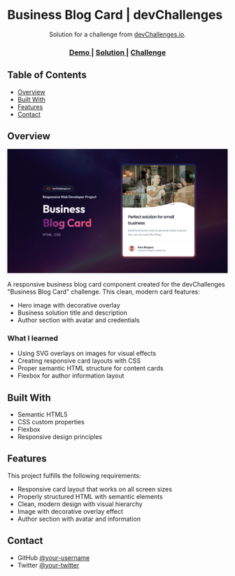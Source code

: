 # Business Blog Card | devChallenges

<div align="center">
   Solution for a challenge from <a href="https://devchallenges.io" target="_blank">devChallenges.io</a>.
</div>

<div align="center">
  <h3>
    <a href="https://businessblog-card.netlify.app/">
      Demo
    </a>
    <span> | </span>
    <a href="https://github.com/77Kromo/Business-blog-card">
      Solution
    </a>
    <span> | </span>
    <a href="https://devchallenges.io/challenge/business-blog-card">
      Challenge
    </a>
  </h3>
</div>

## Table of Contents

- [Overview](#overview)
- [Built With](#built-with)
- [Features](#features)
- [Contact](#contact)

## Overview

[![Business Blog Card Screenshot](./thumbnail.jpg)](https://businessblog-card.netlify.app/)

A responsive business blog card component created for the devChallenges "Business Blog Card" challenge. This clean, modern card features:
- Hero image with decorative overlay
- Business solution title and description
- Author section with avatar and credentials

### What I learned
- Using SVG overlays on images for visual effects
- Creating responsive card layouts with CSS
- Proper semantic HTML structure for content cards
- Flexbox for author information layout

## Built With

- Semantic HTML5
- CSS custom properties
- Flexbox
- Responsive design principles

## Features

This project fulfills the following requirements:
- Responsive card layout that works on all screen sizes
- Properly structured HTML with semantic elements
- Clean, modern design with visual hierarchy
- Image with decorative overlay effect
- Author section with avatar and information

## Contact

- GitHub [@your-username](https://github.com/77Kromo)
- Twitter [@your-twitter](https://twitter.com/your-twitter)